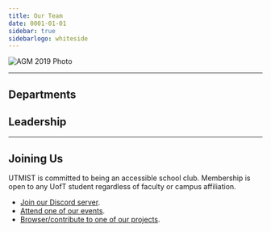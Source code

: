 ```yaml
---
title: Our Team
date: 0001-01-01
sidebar: true
sidebarlogo: whiteside
---
```


![AGM 2019 Photo](/images/agm2019exec.png)

---

## **Departments**

## **Leadership**

---

## **Joining Us**

UTMIST is committed to being an accessible school club. Membership is open to any UofT student regardless of faculty or campus affiliation.

- [Join our Discord server](https://discord.gg/).
- [Attend one of our events](../../events).
- [Browser/contribute to one of our projects](../../projects).
